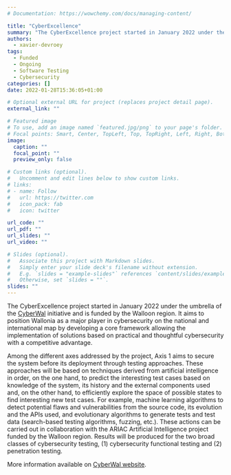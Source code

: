 ```yaml
---
# Documentation: https://wowchemy.com/docs/managing-content/

title: "CyberExcellence"
summary: "The CyberExcellence project started in January 2022 under the umbrella of the CyberWal initiative and is funded by the Walloon region. It aims to position Wallonia as a major player in cybersecurity on the national and international map by developing a core framework allowing the implementation of solutions based on practical and thoughtful cybersecurity with a competitive advantage."
authors:
  - xavier-devroey
tags:
  - Funded
  - Ongoing
  - Software Testing
  - Cybersecurity
categories: []
date: 2022-01-28T15:36:05+01:00

# Optional external URL for project (replaces project detail page).
external_link: ""

# Featured image
# To use, add an image named `featured.jpg/png` to your page's folder.
# Focal points: Smart, Center, TopLeft, Top, TopRight, Left, Right, BottomLeft, Bottom, BottomRight.
image:
  caption: ""
  focal_point: ""
  preview_only: false

# Custom links (optional).
#   Uncomment and edit lines below to show custom links.
# links:
# - name: Follow
#   url: https://twitter.com
#   icon_pack: fab
#   icon: twitter

url_code: ""
url_pdf: ""
url_slides: ""
url_video: ""

# Slides (optional).
#   Associate this project with Markdown slides.
#   Simply enter your slide deck's filename without extension.
#   E.g. `slides = "example-slides"` references `content/slides/example-slides.md`.
#   Otherwise, set `slides = ""`.
slides: ""
---
```


The CyberExcellence project started in January 2022 under the umbrella of the [CyberWal](https://cyberwal.be) initiative and is funded by the Walloon region. It aims to position Wallonia as a major player in cybersecurity on the national and international map by developing a core framework allowing the implementation of solutions based on practical and thoughtful cybersecurity with a competitive advantage.

Among the different axes addressed by the project, Axis 1 aims to secure the system before its deployment through testing approaches. These approaches will be based on techniques derived from artificial intelligence in order, on the one hand, to predict the interesting test cases based on knowledge of the system, its history and the external components used and, on the other hand, to efficiently explore the space of possible states to find interesting new test cases. For example, machine learning algorithms to detect potential flaws and vulnerabilities from the source code, its evolution and the APIs used, and evolutionary algorithms to generate tests and test data (search-based testing algorithms, fuzzing, etc.). These actions can be carried out in collaboration with the ARIAC Artificial Intelligence project funded by the Walloon region. Results will be produced for the two broad classes of cybersecurity testing, (1) cybersecurity functional testing and (2) penetration testing.

More information available on [CyberWal website](https://cyberwal.be/projets-de-recherche/).

